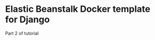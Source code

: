 
Elastic Beanstalk Docker template for Django
============================================

Part 2 of tutorial